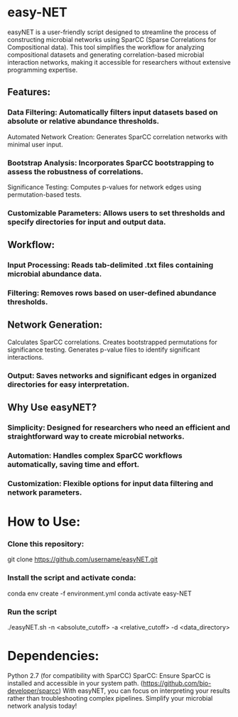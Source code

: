 # easy-NET

easyNET is a user-friendly script designed to streamline the process of constructing microbial networks using SparCC (Sparse Correlations for Compositional data). This tool simplifies the workflow for analyzing compositional datasets and generating correlation-based microbial interaction networks, making it accessible for researchers without extensive programming expertise.

## Features:
### Data Filtering: Automatically filters input datasets based on absolute or relative abundance thresholds.
Automated Network Creation: Generates SparCC correlation networks with minimal user input.
### Bootstrap Analysis: Incorporates SparCC bootstrapping to assess the robustness of correlations.
Significance Testing: Computes p-values for network edges using permutation-based tests.
### Customizable Parameters: Allows users to set thresholds and specify directories for input and output data.

## Workflow:
### Input Processing: Reads tab-delimited .txt files containing microbial abundance data.
### Filtering: Removes rows based on user-defined abundance thresholds.

## Network Generation:
Calculates SparCC correlations.
Creates bootstrapped permutations for significance testing.
Generates p-value files to identify significant interactions.
### Output: Saves networks and significant edges in organized directories for easy interpretation.

## Why Use easyNET?
### Simplicity: Designed for researchers who need an efficient and straightforward way to create microbial networks.
### Automation: Handles complex SparCC workflows automatically, saving time and effort.
### Customization: Flexible options for input data filtering and network parameters.

# How to Use:
### Clone this repository:
git clone https://github.com/username/easyNET.git

### Install the script and activate conda:
conda env create -f environment.yml
conda activate easy-NET

### Run the script
./easyNET.sh -n <absolute_cutoff> -a <relative_cutoff> -d <data_directory>

# Dependencies:
Python 2.7 (for compatibility with SparCC)
SparCC: Ensure SparCC is installed and accessible in your system path. (https://github.com/bio-developer/sparcc)
With easyNET, you can focus on interpreting your results rather than troubleshooting complex pipelines. Simplify your microbial network analysis today!
